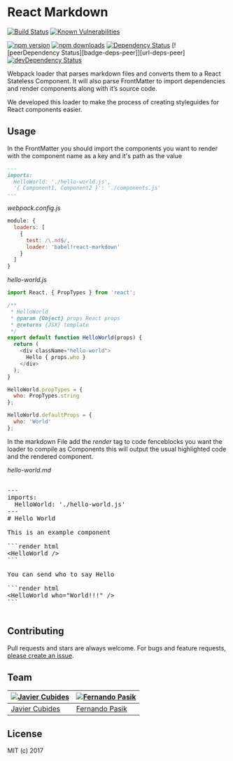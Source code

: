 React Markdown
==================

[![Build Status][badge-ci]][url-ci]
[![Known Vulnerabilities][badge-sec]][url-sec]

[![npm version][badge-version]][url-version]
[![npm downloads][badge-downloads]][url-downloads]
[![Dependency Status][badge-deps]][url-deps]
[![peerDependency Status][badge-deps-peer]][url-deps-peer]
[![devDependency Status][badge-deps-dev]][url-deps-dev]

[badge-ci]: https://travis-ci.org/javiercf/react-markdown-loader.svg?branch=master
[badge-sec]: https://snyk.io/test/github/javiercf/react-markdown-loader/badge.svg?targetFile=package.json
[badge-version]: https://img.shields.io/npm/v/react-markdown-loader.svg
[badge-downloads]: https://img.shields.io/npm/dm/react-markdown-loader.svg
[badge-deps]: https://david-dm.org/javiercf/react-markdown-loader/status.svg
[badge-deps-dev]: https://david-dm.org/javiercf/react-markdown-loader/dev-status.svg

[url-ci]: https://travis-ci.org/javiercf/react-markdown-loader "Build Status"
[url-sec]: https://snyk.io/test/github/javiercf/react-markdown-loader?targetFile=package.json "Known Vulnerabilities"
[url-version]: https://www.npmjs.com/package/react-markdown-loader "npm version"
[url-downloads]: https://www.npmjs.com/package/react-markdown-loader "npm downloads"
[url-deps]: https://david-dm.org/javiercf/react-markdown-loader "Dependency Status"
[url-deps-dev]: https://david-dm.org/javiercf/react-markdown-loader?type=dev "Dev Dependency Status"

Webpack loader that parses markdown files and converts them to a React Stateless Component.
It will also parse FrontMatter to import dependencies and render components
along with it’s source code.

We developed this loader to make the process of creating styleguides for
React components easier.

## Usage

In the FrontMatter you should import the components you want to render
with the component name as a key and it's path as the value

```markdown
---
imports:
  HelloWorld: './hello-world.js',
  '{ Component1, Component2 }': './components.js'
---
```

*webpack.config.js*
```js
module: {
  loaders: [
    {
      test: /\.md$/,
      loader: 'babel!react-markdown'
    }
  ]
}
```

*hello-world.js*
```js
import React, { PropTypes } from 'react';

/**
 * HelloWorld
 * @param {Object} props React props
 * @returns {JSX} template
 */
export default function HelloWorld(props) {
  return (
    <div className="hello-world">
      Hello { props.who }
    </div>
  );
}

HelloWorld.propTypes = {
  who: PropTypes.string
};

HelloWorld.defaultProps = {
  who: 'World'
};

```
In the markdown File add the *render* tag to code fenceblocks you want the
loader to compile as Components this will output the usual highlighted code
and the rendered component.

*hello-world.md*

<pre>

---
imports:
  HelloWorld: './hello-world.js'
---
# Hello World

This is an example component

```render html
&lt;HelloWorld /&gt;
```

You can send who to say Hello

```render html
&lt;HelloWorld who="World!!!" /&gt;
```

</pre>

## Contributing

Pull requests and stars are always welcome. For bugs and feature requests, [please create an issue](../../issues/new).

## Team

[![Javier Cubides](https://avatars.githubusercontent.com/u/3386811?s=130)](https://github.com/javiercf) | [![Fernando Pasik](https://avatars.githubusercontent.com/u/1301335?s=130)](https://fernandopasik.com)
---|---
[Javier Cubides](https://github.com/javiercf) | [Fernando Pasik](https://fernandopasik.com)

## License

MIT (c) 2017
